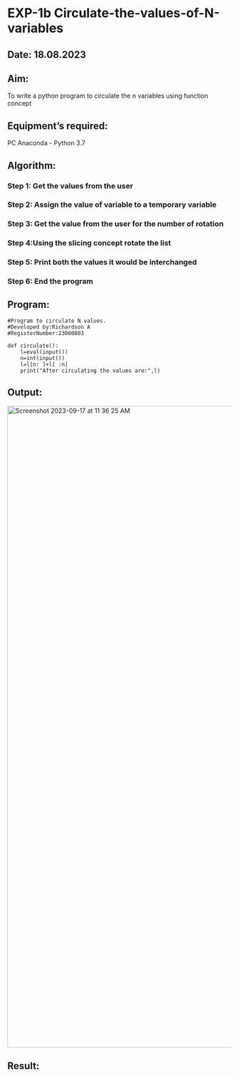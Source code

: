 # EXP-1b Circulate-the-values-of-N-variables
## Date: 18.08.2023
## Aim:
To write a python program to circulate the n variables using function concept
## Equipment’s required:
PC
Anaconda - Python 3.7
## Algorithm: 
### Step 1: Get the values from the user
### Step 2: Assign the value of variable to a temporary variable
### Step 3: Get the value from the user for the number of rotation
### Step 4:Using the slicing concept rotate the list
### Step 5: Print both the values it would be interchanged
### Step 6: End the program
## Program:

```
#Program to circulate N values.
#Developed by:Richardson A
#RegisterNumber:23000803

def circulate():
    l=eval(input())
    n=int(input())
    l=l[n: ]+l[ :n]
    print("After circulating the values are:",l)
```


## Output:

<img width="1440" alt="Screenshot 2023-09-17 at 11 36 25 AM" src="https://github.com/Richard01072002/Circulate-the-values-of-N-variables/assets/141472248/a9b40703-fad9-4f9f-b62a-86fffe4a0994">


## Result:


